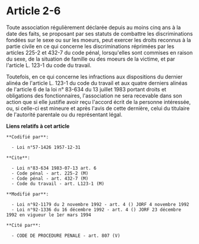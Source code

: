 # Article 2-6

Toute association régulièrement déclarée depuis au moins cinq ans à la date des faits, se proposant par ses statuts de
combattre les discriminations fondées sur le sexe ou sur les moeurs, peut exercer les droits reconnus à la partie civile en
ce qui concerne les discriminations réprimées par les articles 225-2 et 432-7 du code pénal, lorsqu'elles sont commises en
raison du sexe, de la situation de famille ou des moeurs de la victime, et par l'article L. 123-1 du code du travail.

Toutefois, en ce qui concerne les infractions aux dispositions du dernier alinéa de l'article L. 123-1 du code du travail et
aux quatre derniers alinéas de l'article 6 de la loi n° 83-634 du 13 juillet 1983 portant droits et obligations des
fonctionnaires, l'association ne sera recevable dans son action que si elle justifie avoir reçu l'accord écrit de la personne
intéressée, ou, si celle-ci est mineure et après l'avis de cette dernière, celui du titulaire de l'autorité parentale ou du
représentant légal.

**Liens relatifs à cet article**

	**Codifié par**:

	  - Loi n°57-1426 1957-12-31

	**Cite**:

	  - Loi n°83-634 1983-07-13 art. 6
	  - Code pénal - art. 225-2 (M)
	  - Code pénal - art. 432-7 (M)
	  - Code du travail - art. L123-1 (M)

	**Modifié par**:

	  - Loi n°92-1179 du 2 novembre 1992 - art. 4 () JORF 4 novembre 1992
	  - Loi n°92-1336 du 16 décembre 1992 - art. 4 () JORF 23 décembre 1992 en vigueur le 1er mars 1994

	**Cité par**:

	  - CODE DE PROCEDURE PENALE - art. 807 (V)
